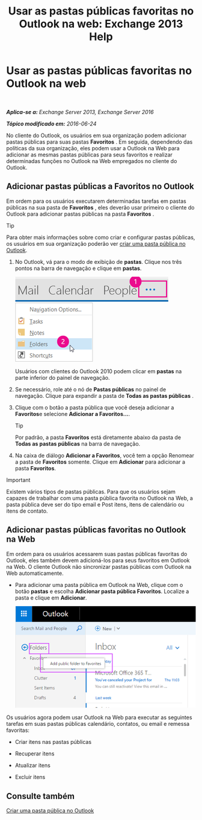 ﻿---
title: 'Usar as pastas públicas favoritas no Outlook na web: Exchange 2013 Help'
TOCTitle: Usar as pastas públicas favoritas no Outlook na web
ms:assetid: f6f1db72-4465-4eb8-b525-ac2c1fa10a69
ms:mtpsurl: https://technet.microsoft.com/pt-br/library/Dn948177(v=EXCHG.150)
ms:contentKeyID: 65059994
ms.date: 05/22/2018
mtps_version: v=EXCHG.150
ms.translationtype: MT
---

# Usar as pastas públicas favoritas no Outlook na web

 

_**Aplica-se a:** Exchange Server 2013, Exchange Server 2016_

_**Tópico modificado em:** 2016-06-24_

No cliente do Outlook, os usuários em sua organização podem adicionar pastas públicas para suas pastas **Favoritos** . Em seguida, dependendo das políticas da sua organização, eles podem usar a Outlook na Web para adicionar as mesmas pastas públicas para seus favoritos e realizar determinadas funções no Outlook na Web empregados no cliente do Outlook.

## Adicionar pastas públicas a Favoritos no Outlook

Em ordem para os usuários executarem determinadas tarefas em pastas públicas na sua pasta de **Favoritos** , eles deverão usar primeiro o cliente do Outlook para adicionar pastas públicas na pasta **Favoritos** .


> [!TIP]
> Para obter mais informações sobre como criar e configurar pastas públicas, os usuários em sua organização poderão ver <A href="https://support.office.com/en-us/article/create-a-public-folder-in-outlook-d5981360-28d3-4c8f-a373-c98ae570420a?ui=en-us%26rs=en-us%26ad=us">criar uma pasta pública no Outlook</A>.



1.  No Outlook, vá para o modo de exibição de **pastas**. Clique nos três pontos na barra de navegação e clique em **pastas**.
    
    ![Elipses na Barra de Navegação do Outlook 2013](images/Dn948177.7a949ccd-f0e0-4d20-aa4d-f97ae5c6fdff(EXCHG.150).png "Elipses na Barra de Navegação do Outlook 2013")  
    ![Menu da Barra de Navegação do Outlook 2013 para acessar Pastas](images/Dn948177.aaedd8fa-8a30-4e96-b4de-9625cd62e2b9(EXCHG.150).png "Menu da Barra de Navegação do Outlook 2013 para acessar Pastas")  
    
    Usuários com clientes do Outlook 2010 podem clicar em **pastas** na parte inferior do painel de navegação.

2.  Se necessário, role até o nó de **Pastas públicas** no painel de navegação. Clique para expandir a pasta de **Todas as pastas públicas** .

3.  Clique com o botão a pasta pública que você deseja adicionar a **Favoritos**e selecione **Adicionar a Favoritos...**.
    

    > [!TIP]
    > Por padrão, a pasta <STRONG>Favoritos</STRONG> está diretamente abaixo da pasta de <STRONG>Todas as pastas públicas</STRONG> na barra de navegação.



4.  Na caixa de diálogo **Adicionar a Favoritos**, você tem a opção Renomear a pasta de **Favoritos** somente. Clique em **Adicionar** para adicionar a pasta **Favoritos**.


> [!IMPORTANT]
> Existem vários tipos de pastas públicas. Para que os usuários sejam capazes de trabalhar com uma pasta pública favorita no Outlook na Web, a pasta pública deve ser do tipo email e Post itens, itens de calendário ou itens de contato.



## Adicionar pastas públicas favoritas no Outlook na Web

Em ordem para os usuários acessarem suas pastas públicas favoritas do Outlook, eles também devem adicioná-los para seus favoritos em Outlook na Web. O cliente Outlook não sincronizar pastas públicas com Outlook na Web automaticamente.

  - Para adicionar uma pasta pública em Outlook na Web, clique com o botão **pastas** e escolha **Adicionar pasta pública Favoritos**. Localize a pasta e clique em **Adicionar**.
    
    ![Adicionar pasta pública aos Favoritos](images/Dn948177.dc2af75b-d1c3-4024-8759-00558799d34a(EXCHG.150).png "Adicionar pasta pública aos Favoritos")  

Os usuários agora podem usar Outlook na Web para executar as seguintes tarefas em suas pastas públicas calendário, contatos, ou email e remessa favoritas:

  - Criar itens nas pastas públicas

  - Recuperar itens

  - Atualizar itens

  - Excluir itens

## Consulte também


[Criar uma pasta pública no Outlook](https://support.office.com/en-us/article/create-a-public-folder-in-outlook-d5981360-28d3-4c8f-a373-c98ae570420a?ui=en-us%26rs=en-us%26ad=us)

